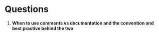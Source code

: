 # Questions

1. **When to use comments vs documentation and the convention and best practive behind the two**


